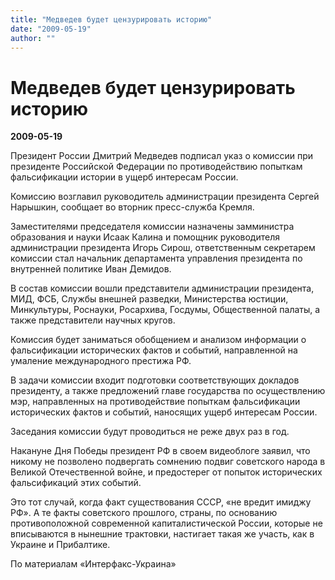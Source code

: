 ```yaml
---
title: "Медведев будет цензурировать историю"
date: "2009-05-19"
author: ""
---
```


# Медведев будет цензурировать историю

**2009-05-19** 

Президент России Дмитрий Медведев подписал указ о комиссии при президенте Российской Федерации по противодействию попыткам фальсификации истории в ущерб интересам России.

Комиссию возглавил руководитель администрации президента Сергей Нарышкин, сообщает во вторник пресс-служба Кремля.

Заместителями председателя комиссии назначены замминистра образования и науки Исаак Калина и помощник руководителя администрации президента Игорь Сирош, ответственным секретарем комиссии стал начальник департамента управления президента по внутренней политике Иван Демидов.

В состав комиссии вошли представители администрации президента, МИД, ФСБ, Службы внешней разведки, Министерства юстиции, Минкультуры, Роснауки, Росархива, Госдумы, Общественной палаты, а также представители научных кругов.

Комиссия будет заниматься обобщением и анализом информации о фальсификации исторических фактов и событий, направленной на умаление международного престижа РФ.

В задачи комиссии входит подготовки соответствующих докладов президенту, а также предложений главе государства по осуществлению мэр, направленных на противодействие попыткам фальсификации исторических фактов и событий, наносящих ущерб интересам России.

Заседания комиссии будут проводиться не реже двух раз в год.

Накануне Дня Победы президент РФ в своем видеоблоге заявил, что никому не позволено подвергать сомнению подвиг советского народа в Великой Отечественной войне, и предостерег от попыток исторических фальсификаций этих событий.

Это тот случай, когда факт существования СССР, «не вредит имиджу РФ». А те факты советского прошлого, страны, по основанию противоположной современной капиталистической России, которые не вписываются в нынешние трактовки, настигает такая же участь, как в Украине и Прибалтике.

По материалам «Интерфакс-Украина»